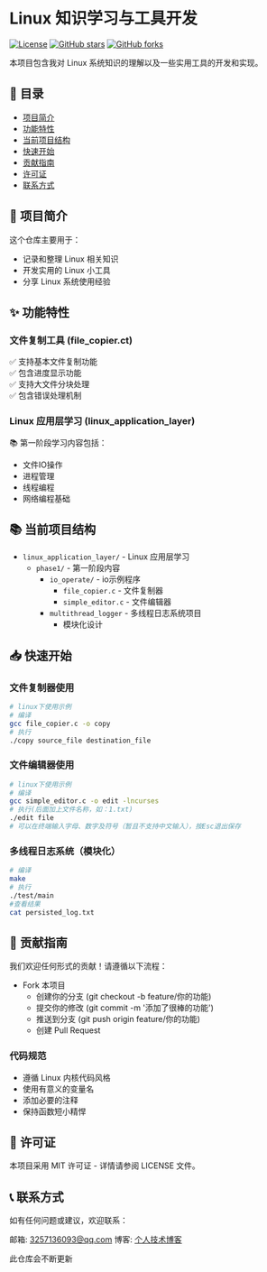 # Linux 知识学习与工具开发

[![License](https://img.shields.io/badge/license-MIT-blue.svg)](LICENSE)
[![GitHub stars](https://img.shields.io/github/stars/yourusername/reponame.svg?style=social)](https://github.com/yourusername/reponame/stargazers)
[![GitHub forks](https://img.shields.io/github/forks/yourusername/reponame.svg?style=social)](https://github.com/yourusername/reponame/network/members)

本项目包含我对 Linux 系统知识的理解以及一些实用工具的开发和实现。

## 📌 目录
- [项目简介](#-项目简介)
- [功能特性](#-功能特性)
- [当前项目结构](#-当前项目结构)
- [快速开始](#-快速开始)
- [贡献指南](#-贡献指南)
- [许可证](#-许可证)
- [联系方式](#-联系方式)

## 🚀 项目简介

这个仓库主要用于：
- 记录和整理 Linux 相关知识
- 开发实用的 Linux 小工具
- 分享 Linux 系统使用经验

## ✨ 功能特性

### 文件复制工具 (file_copier.ct)
✅ 支持基本文件复制功能  
✅ 包含进度显示功能  
✅ 支持大文件分块处理  
✅ 包含错误处理机制  


### Linux 应用层学习 (linux_application_layer)
📚 第一阶段学习内容包括：
- 文件IO操作
- 进程管理
- 线程编程
- 网络编程基础


## 📚 当前项目结构

- `linux_application_layer/` - Linux 应用层学习
  - `phase1/` - 第一阶段内容
    - `io_operate/` - io示例程序
      - `file_copier.c` - 文件复制器
      - `simple_editor.c` - 文件编辑器
    - `multithread_logger` - 多线程日志系统项目
      - 模块化设计 

## 📥 快速开始

### 文件复制器使用

```bash
# linux下使用示例
# 编译
gcc file_copier.c -o copy
# 执行
./copy source_file destination_file
```

### 文件编辑器使用

```bash
# linux下使用示例
# 编译
gcc simple_editor.c -o edit -lncurses
# 执行(后面加上文件名称，如：1.txt)
./edit file
# 可以在终端输入字母、数字及符号（暂且不支持中文输入），按Esc退出保存
```

### 多线程日志系统（模块化）

```bash
# 编译
make
# 执行
./test/main
#查看结果
cat persisted_log.txt
```


## 🤝 贡献指南

我们欢迎任何形式的贡献！请遵循以下流程：

- Fork 本项目
  - 创建你的分支 (git checkout -b feature/你的功能)
  - 提交你的修改 (git commit -m '添加了很棒的功能')
  - 推送到分支 (git push origin feature/你的功能)
  - 创建 Pull Request

### 代码规范
- 遵循 Linux 内核代码风格
- 使用有意义的变量名
- 添加必要的注释
- 保持函数短小精悍


## 📜 许可证

本项目采用 MIT 许可证 - 详情请参阅 LICENSE 文件。


## 📞 联系方式
如有任何问题或建议，欢迎联系：

邮箱: 3257136093@qq.com 
博客: [个人技术博客](https://blog.csdn.net/m0_64657422?spm=1010.2135.3001.10640)

此仓库会不断更新
